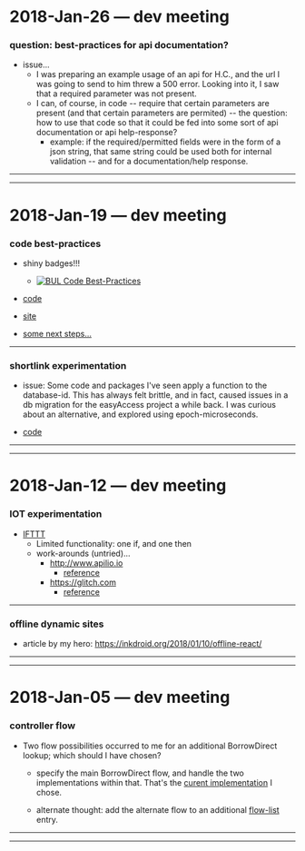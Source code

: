 2018-Jan-26 — dev meeting
==========================

### question: best-practices for api documentation?

- issue...
    - I was preparing an example usage of an api for H.C., and the url I was going to send to him threw a 500 error. Looking into it, I saw that a required parameter was not present.
    - I can, of course, in code -- require that certain parameters are present (and that certain parameters are permited) -- the question: how to use that code so that it could be fed into some sort of api documentation or api help-response?
        - example: if the required/permitted fields were in the form of a json string, that same string could be used both for internal validation -- and for a documentation/help response.


---
---


2018-Jan-19 — dev meeting
=========================

### code best-practices

- shiny badges!!!
    - [![BUL Code Best-Practices](https://library.brown.edu/bul_cbp/project_image/best-practices/)](https://library.brown.edu/bul_cbp/project_info/best-practices/)

- [code](https://github.com/birkin/bul_cbp_project)

- [site](https://library.brown.edu/bul_cbp/)

- [some next steps...](https://github.com/birkin/bul_cbp_project/issues)

---

### shortlink experimentation

- issue: Some code and packages I've seen apply a function to the database-id. This has always felt brittle, and in fact, caused issues in a db migration for the easyAccess project a while back. I was curious about an alternative, and explored using epoch-microseconds.

- [code](https://github.com/birkin/easyrequest_hay_project/blob/e2645cc40a6434bd5ea74fa1a62a14cbd9522a7a/easyrequest_hay_app/lib/time_period_helper.py#L44-L57)

---
---


2018-Jan-12 — dev meeting
=========================

### IOT experimentation

- [IFTTT](https://ifttt.com)
    - Limited functionality: one if, and one then
    - work-arounds (untried)...
        - http://www.apilio.io
            - [reference](https://medium.com/@pebneter/when-if-is-not-enough-55b6e57d8742)
        - https://glitch.com
            - [reference](https://medium.com/glitch/how-to-trigger-multiple-applets-in-ifttt-5877860a76af)

---

### offline dynamic sites

- article by my hero: <https://inkdroid.org/2018/01/10/offline-react/>

---
---


2018-Jan-05 — dev meeting
=========================

### controller flow

- Two flow possibilities occurred to me for an additional BorrowDirect lookup; which should I have chosen?

    - specify the main BorrowDirect flow, and handle the two implementations within that. That's the [curent implementation](https://github.com/birkin/easyborrow_controller/blob/call_new_bd_api/EzBorrowController.py#L117) I chose.


    - alternate thought: add the alternate flow to an additional [flow-list](https://github.com/birkin/easyborrow_controller/blob/call_new_bd_api/EzBorrowController.py#L307-L326) entry.

---
---
